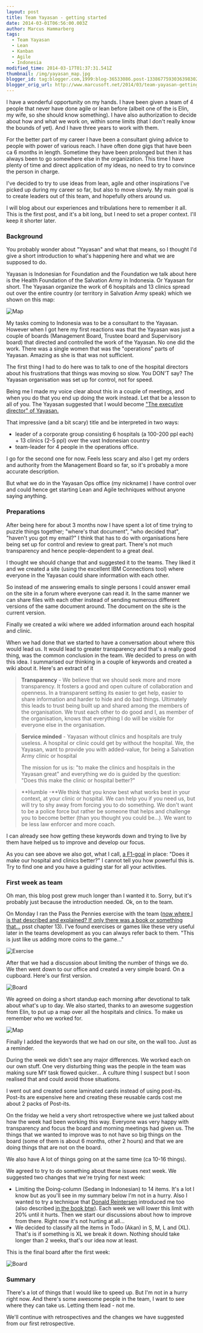 ```yaml
---
layout: post
title: Team Yayasan - getting started
date: 2014-03-01T06:56:00.003Z
author: Marcus Hammarberg
tags:
  - Team Yayasan
  - Lean
  - Kanban
  - Agile
  - Indonesia
modified_time: 2014-03-17T01:37:31.541Z
thumbnail: /img/yayasan_map.jpg
blogger_id: tag:blogger.com,1999:blog-36533086.post-1338677593036398302
blogger_orig_url: http://www.marcusoft.net/2014/03/team-yayasan-getting-started.html
---
```


I have a wonderful opportunity on my hands. I have been given a team of 4 people that never have done agile or lean before (albeit one of the is Elin, my wife, so she should know something). I have also authorization to decide about how and what we work on, within some limits (that I don't really know the bounds of yet). And I have three years to work with them.

For the better part of my career I have been a consultant giving advice to people with power of various reach. I have often done gigs that have been ca 6 months in length. Sometime they have been prolonged but then it has always been to go somewhere else in the organization. This time I have plenty of time and direct application of my ideas, no need to try to convince the person in charge.

I've decided to try to use ideas from lean, agile and other inspirations I've picked up during my career so far, but also to move slowly. My main goal is to create leaders out of this team, and hopefully others around us.

I will blog about our experiences and tribulations here to remember it all. This is the first post, and it's a bit long, but I need to set a proper context. I'll keep it shorter later.

### Background

You probably wonder about "Yayasan" and what that means, so I thought I'd give a short introduction to what's happening here and what we are supposed to do.

Yayasan is Indonesian for Foundation and the Foundation we talk about here is the Health Foundation of the Salvation Army in Indonesia. Or Yayasan for short. The Yayasan organize the work of 6 hospitals and 13 clinics spread out over the entire country (or territory in Salvation Army speak) which we shown on this map:

![Map](/img/yayasan_map.jpg)

My tasks coming to Indonesia was to be a consultant to the Yayasan. However when I got here my first reactions was that the Yayasan was just a couple of boards (Management Board, Trustee board and Supervisory board) that directed and controlled the work of the Yayasan. No one did the work. There was a single women that was the "operations" parts of Yayasan. Amazing as she is that was not sufficient.

The first thing I had to do here was to talk to one of the hospital directors about his frustrations that things was moving so slow. You DON'T say? The Yayasan organisation was set up for control, not for speed.

Being me I made my voice clear about this in a couple of meetings, and when you do that you end up doing the work instead. Let that be a lesson to all of you. The Yayasan suggested that I would become ["The executive director" of Yayasan.](http://www.linkedin.com/nhome/updates?topic=5844287070452850688)

That impressive (and a  bit scary) title and be interpreted in two ways:

- leader of a corporate group consisting 6 hospitals (a 100-200 ppl each) + 13 clinics (2-5 ppl) over the vast Indonesian country
- team-leader for 4 people in the operations office.

I go for the second one for now. Feels less scary and also I get my orders and authority from the Management Board so far, so it's probably a more accurate description.

But what we do in the Yayasan Ops office (my nickname) I have control over and could hence get starting Lean and Agile techniques without anyone saying anything.  

### Preparations

After being here for about 3 months now I have spent a lot of time trying to puzzle things together; "where's that document", "who decided that", "haven't you got my email?" I think that has to do with organisations here being set up for control and review to great part. There's not much transparency and hence people-dependent to a great deal.

I thought we should change that and suggested it to the teams. They liked it and we created a site (using the excellent IBM Connections tool) where everyone in the Yayasan could share information with each other.

So instead of me answering emails to single persons I could answer email on the site in a forum where everyone can read it. In the same manner we can share files with each other instead of sending numerous different versions of the same document around. The document on the site is the current version.

Finally we created a wiki where we added information around each hospital and clinic.

When we had done that we started to have a conversation about where this would lead us. It would lead to greater transparency and that's a really good thing, was the common conclusion in the team. We decided to press on with this idea. I summarised our thinking in a couple of keywords and created a wiki about it. Here's an extract of it

> **Transparency** - We believe that we should seek more and more transparency. It fosters a good and open culture of collaboration and openness. In a transparent setting its easier to get help, easier to share information and harder to hide and do bad things.
> Ultimately this leads to trust being built up and shared among the members of the organisation. We trust each other to do good and I, as member of the organisation, knows that everything I do will be visible for everyone else in the organisation.

> **Service minded** - Yayasan without clinics and hospitals are truly useless.
> A hospital or clinic could get by without the hospital.
> We, the Yayasan, want to provide you with added-value, for being a Salvation Army clinic or hospital
>
> The mission for us is: "to make the clinics and hospitals in the Yayasan great" and everything we do is guided by the question: "Does this make the clinic or hospital better?"

> **Humble -**We think that you know best what works best in your context, at your clinic or hospital. We can help you if you need us, but will try to shy away from forcing you to do something. We don't want to be a police force but rather be someone that helps and challenge you to become better (than you thought you could be...). We want to be less law enforcer and more coach.

I can already see how getting these keywords down and trying to live by them have helped us to improve and develop our focus.

As you can see above we also got, what I call, [a F1-goal](http://www.rosspettit.com/2006/12/it-might-make-car-go-faster-but-does.html) in place: "Does it make our hospital and clinics better?" I cannot tell you how powerful this is. Try to find one and you have a guiding star for all your activities.

### First week as team

Oh man, this blog post grew much longer than I wanted it to. Sorry, but it's probably just because the introduction needed. Ok, on to the team.

On Monday I ran the Pass the Pennies exercise with the team ([now where I is that described and explained? If only there was a book or something that...](http://bit.ly/theKanbanBook) psst chapter 13). I've found exercises or games like these very useful later in the teams development as you can always refer back to them. "This is just like us adding more coins to the game..."

![Exercise](/img/yayasan_exercise.jpg)

After that we had a discussion about limiting the number of things we do. We then went down to our office and created a very simple board. On a cupboard. Here's our first version.

![Board](/img/yayasan_board.jpg)

We agreed on doing a short standup each morning after devotional to talk about what's up to day. We also started, thanks to an awesome suggestion from Elin, to put up a map over all the hospitals and clinics.
To make us remember who we worked for.

![Map](/img/yayasan_board.jpg)

Finally I added the keywords that we had on our site, on the wall too.
Just as a reminder.

During the week we didn't see any major differences. We worked each on our own stuff. One very disturbing thing was the people in the team was making sure MY task flowed quicker... A culture thing I suspect but I soon realised that and could avoid those situations.

I went out and created some laminated cards instead of using post-its.
Post-its are expensive here and creating these reusable cards cost me about 2 packs of Post-its.

On the friday we held a very short retrospective where we just talked about how the week had been working this way. Everyone was very happy with transparency and focus the board and morning meetings had given us.
The things that we wanted to improve was to not have so big things on the board (some of them is about 6 months, other 2 hours) and that we are doing things that are not on the board.

We also have A lot of things going on at the same time (ca 10-16 things).

We agreed to try to do something about these issues next week. We suggested two changes that we're trying for next week:

- Limiting the Doing-column (Sedang in Indonesian) to 14 items. It's a lot I know but as you'll see in my summary below I'm not in a hurry.
    Also I wanted to try a technique that [Donald Reintersen](http://reinertsenassociates.com/) introduced me too (also described [in the book btw](http://bit.ly/theKanbanBook)). Each week we will lower this limit with 20% until it hurts. Then we start our discussions about how to improve from there. Right now it's not hurting at all...
- We decided to classify all the items in Todo (Akan) in S, M, L and (XL). That's is if something is XL we break it down. Nothing should take longer than 2 weeks, that's our idea now at least.

This is the final board after the first week:

![Board](/img/yayasan_board_final.jpg)

### Summary

There's a lot of things that I would like to speed up. But I'm not in a hurry right now. And there's some awesome people in the team, I want to see where they can take us. Letting them lead - not me.

We'll continue with retrospectives and the changes we have suggested from our first retrospective.
